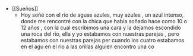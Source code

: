 - [[Sueños]]
	- Hoy soñé con el rio de aguas azules, muy azules , un azul intenso, donde me rencontré con la chica que había soñado hace como 10 o 12 años , con la cual escribimos una cara y la dejamos escondido una roca del rio, ella y yo estabamos con nuestras parejas , pero estabamos con nuestras parejas per cuando los cuatro estabamos en el agu en el rio a las orillas alguien encontro una co